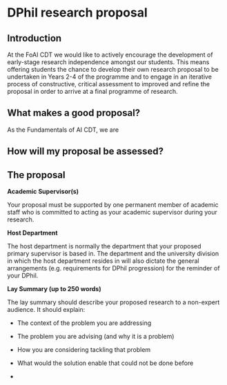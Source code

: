 # DPhil research proposal

## Introduction

At the FoAI CDT we would like to actively encourage the development of early-stage research independence amongst our students. This means offering students the chance to develop their own research proposal to be undertaken in Years 2-4 of the programme and to engage in an iterative process of constructive, critical assessment to improved and refine the proposal in order to arrive at a final programme of research.

## What makes a good proposal?

As the Fundamentals of AI CDT, we are 

## How will my proposal be assessed?



## The proposal

**Academic Supervisor(s)**

Your proposal must be supported by one permanent member of academic staff who is committed to acting as your academic supervisor during your research. 

**Host Department**

The host department is normally the department that your proposed primary supervisor is based in. The department and the university division in which the host department resides in will also dictate the general arrangements (e.g. requirements for DPhil progression) for the reminder of your DPhil.

**Lay Summary (up to 250 words)**

The lay summary should describe your proposed research to a non-expert audience. It should explain:

- The context of the problem you are addressing
- The problem you are advising (and why it is a problem)
- How you are considering tackling that problem
- What would the solution enable that could not be done before

- 


